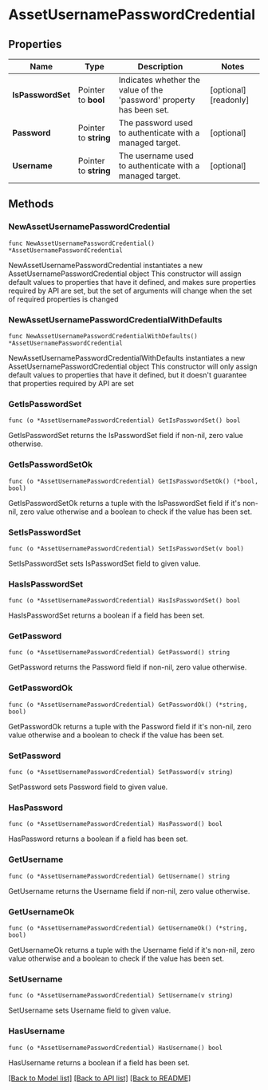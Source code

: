 # AssetUsernamePasswordCredential

## Properties

Name | Type | Description | Notes
------------ | ------------- | ------------- | -------------
**IsPasswordSet** | Pointer to **bool** | Indicates whether the value of the &#39;password&#39; property has been set. | [optional] [readonly] 
**Password** | Pointer to **string** | The password used to authenticate with a managed target. | [optional] 
**Username** | Pointer to **string** | The username used to authenticate with a managed target. | [optional] 

## Methods

### NewAssetUsernamePasswordCredential

`func NewAssetUsernamePasswordCredential() *AssetUsernamePasswordCredential`

NewAssetUsernamePasswordCredential instantiates a new AssetUsernamePasswordCredential object
This constructor will assign default values to properties that have it defined,
and makes sure properties required by API are set, but the set of arguments
will change when the set of required properties is changed

### NewAssetUsernamePasswordCredentialWithDefaults

`func NewAssetUsernamePasswordCredentialWithDefaults() *AssetUsernamePasswordCredential`

NewAssetUsernamePasswordCredentialWithDefaults instantiates a new AssetUsernamePasswordCredential object
This constructor will only assign default values to properties that have it defined,
but it doesn't guarantee that properties required by API are set

### GetIsPasswordSet

`func (o *AssetUsernamePasswordCredential) GetIsPasswordSet() bool`

GetIsPasswordSet returns the IsPasswordSet field if non-nil, zero value otherwise.

### GetIsPasswordSetOk

`func (o *AssetUsernamePasswordCredential) GetIsPasswordSetOk() (*bool, bool)`

GetIsPasswordSetOk returns a tuple with the IsPasswordSet field if it's non-nil, zero value otherwise
and a boolean to check if the value has been set.

### SetIsPasswordSet

`func (o *AssetUsernamePasswordCredential) SetIsPasswordSet(v bool)`

SetIsPasswordSet sets IsPasswordSet field to given value.

### HasIsPasswordSet

`func (o *AssetUsernamePasswordCredential) HasIsPasswordSet() bool`

HasIsPasswordSet returns a boolean if a field has been set.

### GetPassword

`func (o *AssetUsernamePasswordCredential) GetPassword() string`

GetPassword returns the Password field if non-nil, zero value otherwise.

### GetPasswordOk

`func (o *AssetUsernamePasswordCredential) GetPasswordOk() (*string, bool)`

GetPasswordOk returns a tuple with the Password field if it's non-nil, zero value otherwise
and a boolean to check if the value has been set.

### SetPassword

`func (o *AssetUsernamePasswordCredential) SetPassword(v string)`

SetPassword sets Password field to given value.

### HasPassword

`func (o *AssetUsernamePasswordCredential) HasPassword() bool`

HasPassword returns a boolean if a field has been set.

### GetUsername

`func (o *AssetUsernamePasswordCredential) GetUsername() string`

GetUsername returns the Username field if non-nil, zero value otherwise.

### GetUsernameOk

`func (o *AssetUsernamePasswordCredential) GetUsernameOk() (*string, bool)`

GetUsernameOk returns a tuple with the Username field if it's non-nil, zero value otherwise
and a boolean to check if the value has been set.

### SetUsername

`func (o *AssetUsernamePasswordCredential) SetUsername(v string)`

SetUsername sets Username field to given value.

### HasUsername

`func (o *AssetUsernamePasswordCredential) HasUsername() bool`

HasUsername returns a boolean if a field has been set.


[[Back to Model list]](../README.md#documentation-for-models) [[Back to API list]](../README.md#documentation-for-api-endpoints) [[Back to README]](../README.md)


